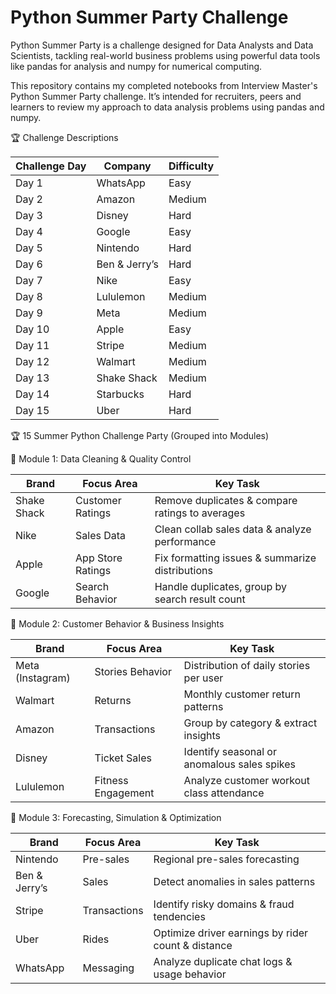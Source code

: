 # Python Summer Party Challenge

Python Summer Party is a challenge designed for Data Analysts and Data Scientists, tackling real-world business problems using powerful data tools like pandas for analysis and numpy for numerical computing.

This repository contains my completed notebooks from Interview Master's Python Summer Party challenge. It’s intended for recruiters, peers and learners to review my approach to data analysis problems using pandas and numpy.


🏆 Challenge Descriptions

| Challenge Day | Company       | Difficulty |
| ------------- | ------------- | ---------- |
| Day 1         | WhatsApp      | Easy       |
| Day 2         | Amazon        | Medium     |
| Day 3         | Disney        | Hard       |
| Day 4         | Google        | Easy       |
| Day 5         | Nintendo      | Hard       |
| Day 6         | Ben & Jerry’s | Hard       |
| Day 7         | Nike          | Easy       |
| Day 8         | Lululemon     | Medium     |
| Day 9         | Meta          | Medium     |
| Day 10        | Apple         | Easy       |
| Day 11        | Stripe        | Medium     |
| Day 12        | Walmart       | Medium     |
| Day 13        | Shake Shack   | Medium     |
| Day 14        | Starbucks     | Hard       |
| Day 15        | Uber          | Hard       |



🏆 15 Summer Python Challenge Party (Grouped into Modules)

🔹 Module 1: Data Cleaning & Quality Control

| Brand       | Focus Area        | Key Task                                        |
| ----------- | ----------------- | ----------------------------------------------- |
| Shake Shack | Customer Ratings  | Remove duplicates & compare ratings to averages |
| Nike        | Sales Data        | Clean collab sales data & analyze performance   |
| Apple       | App Store Ratings | Fix formatting issues & summarize distributions |
| Google      | Search Behavior   | Handle duplicates, group by search result count |


🔹 Module 2: Customer Behavior & Business Insights

| Brand            | Focus Area         | Key Task                                    |
| ---------------- | ------------------ | ------------------------------------------- |
| Meta (Instagram) | Stories Behavior   | Distribution of daily stories per user      |
| Walmart          | Returns            | Monthly customer return patterns            |
| Amazon           | Transactions       | Group by category & extract insights        |
| Disney           | Ticket Sales       | Identify seasonal or anomalous sales spikes |
| Lululemon        | Fitness Engagement | Analyze customer workout class attendance   |


🔹 Module 3: Forecasting, Simulation & Optimization

| Brand         | Focus Area   | Key Task                                           |
| ------------- | ------------ | -------------------------------------------------- |
| Nintendo      | Pre-sales    | Regional pre-sales forecasting                     |
| Ben & Jerry’s | Sales        | Detect anomalies in sales patterns                 |
| Stripe        | Transactions | Identify risky domains & fraud tendencies          |
| Uber          | Rides        | Optimize driver earnings by rider count & distance |
| WhatsApp      | Messaging    | Analyze duplicate chat logs & usage behavior       |


